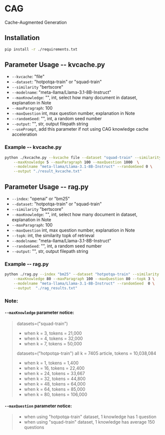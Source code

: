 # CAG
Cache-Augmented Generation

## Installation 
```bash
pip install -r ./requirements.txt
```

## Parameter Usage -- kvcache.py
- `--kvcache`: "file"
- `--dataset`: "hotpotqa-train" or "squad-train"
- `--similarity` "bertscore"
- `--modelname`: "meta-llama/Llama-3.1-8B-Instruct"
- `--maxKnowledge`: "", int, select how many document in dataset, explanation in Note
- `--maxParagraph`: 100
- `--maxQuestion` int, max question number, explanation in Note
- `--randomSeed`: "", int, a random seed number
- `--output`: "", str, output filepath string
- `--usePrompt`, add this parameter if not using CAG knowledge cache acceleration 

### Example -- kvcache.py
```bash
python ./kvcache.py --kvcache file --dataset "squad-train" --similarity bertscore \
    --maxKnowledge 5 --maxParagraph 100 --maxQuestion 1000  \
    --modelname "meta-llama/Llama-3.1-8B-Instruct" --randomSeed 0 \
    --output "./result_kvcache.txt"
```

## Parameter Usage -- rag.py
- `--index`: "openai" or "bm25"
- `--dataset`: "hotpotqa-train" or "squad-train"
- `--similarity` "bertscore"
- `--maxKnowledge`: "", int, select how many document in dataset, explanation in Note
- `--maxParagraph`: 100
- `--maxQuestion` int, max question number, explanation in Note
- `--topk`: int, the similarity topk of retrieval
- `--modelname`: "meta-llama/Llama-3.1-8B-Instruct"
- `--randomSeed`: "", int, a random seed number
- `--output`: "", str, output filepath string

### Example -- rag.py
```bash
python ./rag.py --index "bm25" --dataset "hotpotqa-train" --similarity bertscore \
    --maxKnowledge 80 --maxParagraph 100 --maxQuestion 80 --topk 3 \
    --modelname "meta-llama/Llama-3.1-8B-Instruct" --randomSeed  0 \
    --output  "./rag_results.txt"
```

### Note:
#### `--maxKnowledge` parameter notice:
> datasets=("squad-train")
> - when k = 3, tokens = 21,000
> - when k = 4, tokens = 32,000
> - when k = 7, tokens = 50,000
> 
> datasets=("hotpotqa-train")
> all k = 7405 article, tokens = 10,038,084 
> - when k = 1, tokens = 1,400
> - when k = 16, tokens = 22,400
> - when k = 24, tokens = 33,667
> - when k = 32, tokens = 44,800
> - when k = 48, tokens = 64,000
> - when k = 64, tokens = 85,000
> - when k = 80, tokens = 106,000
>
#### `--maxQuestion` parameter notice:
> - when using "hotpotqa-train" dataset, 1 knowledge has 1 question
> - when using "squad-train" dataset, 1 knowledge has average 150 questions
> 


